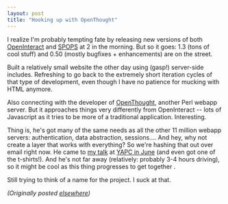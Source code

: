 ```yaml
---
layout: post
title: "Hooking up with OpenThought"
---
```




<p>I realize I'm probably tempting fate by releasing new
versions of both <a href="http://www.advogato.org/proj/OpenInteract/">OpenInteract</a> and
<a href="http://www.advogato.org/proj/SPOPS/">SPOPS</a> at 2 in the morning. But so it goes: 1.3
(tons of cool stuff) and 0.50 (mostly bugfixes +
enhancements) are on the street.

<p>Built a relatively small website the other day using
(gasp!) server-side includes. Refreshing to go back to the
extremely short iteration cycles of that type of
development, even though I have no patience for mucking with
HTML anymore.

<p>Also connecting with the developer of <a
href="http://www.openthought.net/">OpenThought</a>, another
Perl webapp server. But it approaches things very
differently from OpenInteract -- lots of Javascript as it
tries to be more of a traditional application. Interesting.

<p>Thing is, he's got many of the same needs as all the
other 11 million webapp servers: authentication, data
abstraction, sessions.... And hey, why not create a layer
that works with everything? So we're hashing that out over
email right now. He came to <a
href="http://www.cwinters.com/yapc-2001/">my talk</a> at <a
href="http://www.yapc.org/NorthAmerica/">YAPC in June</a>
(and even got one of the t-shirts!). And he's not far away
(relatively: probably 3-4 hours driving), so it might be
cool as this thing progresses to get together
.

<p>Still trying to think of a name for the project. I suck
at that.

<p><em>(Originally posted <a href="http://www.advogato.org/person/cwinters/diary.html?start=78">elsewhere</a>)</em></p>


